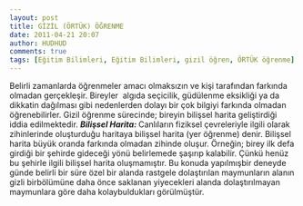 ```yaml
---
layout: post
title: GİZİL (ÖRTÜK) ÖĞRENME
date: 2011-04-21 20:07
author: HUDHUD
comments: true
tags: [Eğitim Bilimleri, Eğitim Bilimleri, gizil öğren, ÖRTÜK öğrenme]
---
```

Belirli zamanlarda öğrenmeler amacı olmaksızın ve kişi tarafından farkında olmadan gerçekleşir. Bireyler  algıda seçicilik, güdülenme eksikliği ya da dikkatin dağılması gibi nedenlerden dolayı bir çok bilgiyi farkında olmadan öğrenebilirler. Gizil öğrenme sürecinde; bireyin bilişsel harita geliştirdiği iddia edilmektedir.
<em><strong>Bilişsel Harita: </strong></em>Canlıların fiziksel çevreleriyle ilgili olarak zihinlerinde oluşturduğu haritaya bilişsel harita (yer öğrenme) denir. Bilişsel harita büyük oranda farkında olmadan zihinde oluşur.
Örneğin; birey ilk defa girdiği bir şehirde gideceği yönü belirlemede şaşırıp kalabilir. Çünkü henüz bu şehirle ilgili bilişsel harita oluşmamıştır. Bu konuda yapılmışbir deneyde günde belirli bir süre özel bir alanda rastgele dolaştırılan maymunların alanın gizli birbölümüne daha önce saklanan yiyecekleri alanda dolaştırılmayan maymunlara göre daha kolaybuldukları görülmüştür.

